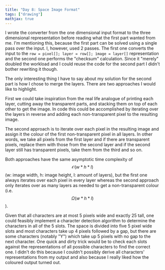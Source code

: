 ```yaml
---
title: "Day 8: Space Image Format"
tags: ["drawing"]
mathjax: true
---
```


I wrote the converter from the one dimensional input format to the three dimensional representation before reading what the first part wanted from me.
I'm mentioning this, because the first part can be solved using a single pass over the input.
I, however, used 2 passes. The first one converts the input to the `row = pixel[]; layer = row[]; ìmage = layer[]` representation and the second one performs the "checksum" calculation.
Since it "merely" doubled the workload and I could reuse the code for the second part I didn't bother rewriting it though.

The only interesting thing I have to say about my solution for the second part is how I chose to merge the layers. There are two approaches I would like to highlight.

First we could take inspiration from the real life analogue of printing each layer, cutting away the transparent parts, and stacking them on top of each other to get the image.
In code this could be accomplished by iterating over the layers in reverse and adding each non-transparent pixel to the resulting image.

The second approach is to iterate over each pixel in the resulting image and assign it the colour of the first non-transparent pixel in all layers.
In other words, we take all pixels from the first layer and if there are transparent pixels, replace them with those from the second layer and if the second layer still has transparent pixels, take them from the third and so on.

Both approaches have the same asymptotic time complexity of $$ \mathcal{O}(w * h * l) $$ (w: image width, h: image height, l: amount of layers), but the first one always iterates over each pixel in every layer whereas the second approach only iterates over as many layers as needed to get a non-transparent colour (i.e. $$ \Omega(w * h * l) $$).

Given that all characters are at most 5 pixels wide and exactly 25 tall, one could feasibly implement a character detection algorithm to determine the characters in all of the 5 slots.
The space is divided into five 5 pixel wide slots and most characters take up 4 pixels followed by a gap, but there are some characters (notably "Y") which take up 5 pixels with no gap to the next character.
One quick and dirty trick would be to check each slots against the representations of all possible characters to find the correct one.
I didn't do this because I couldn't possibly derive all characters' representations from my output and also because I really liked how the coloured output turned out.
